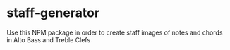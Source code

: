 # staff-generator
Use this NPM package in order to create staff images of notes and chords in Alto Bass and Treble Clefs
